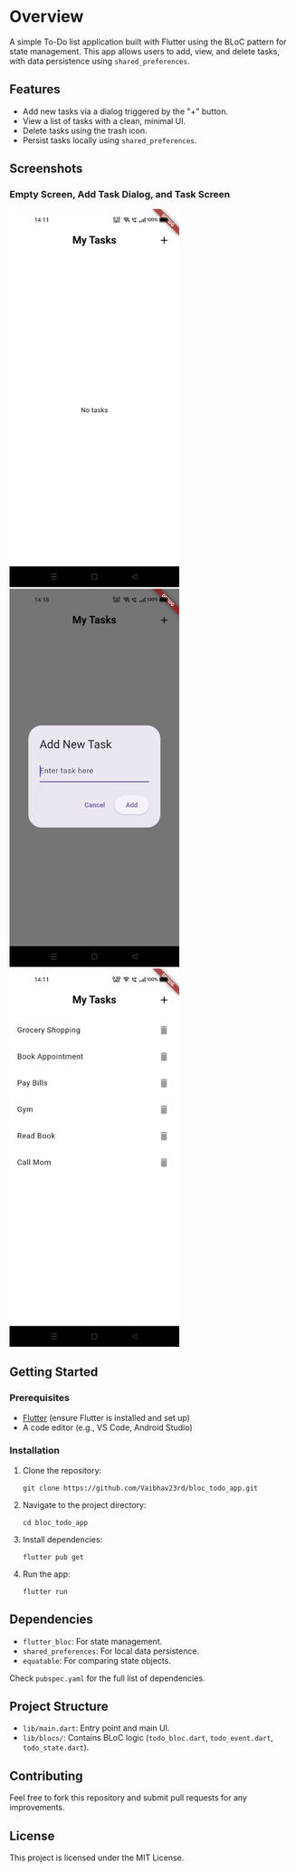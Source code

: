 # Overview

A simple To-Do list application built with Flutter using the BLoC pattern for state management. This app allows users to add, view, and delete tasks, with data persistence using `shared_preferences`.

## Features
- Add new tasks via a dialog triggered by the "+" button.
- View a list of tasks with a clean, minimal UI.
- Delete tasks using the trash icon.
- Persist tasks locally using `shared_preferences`.

## Screenshots

### Empty Screen, Add Task Dialog, and Task Screen
<img src="screenshots/empty_screen.jpg" alt="Empty Screen" width="300"/> <img src="screenshots/add_task.jpg" alt="Add Task Dialog" width="300"/> <img src="screenshots/task_screen.jpg" alt="Task Screen" width="300"/>

## Getting Started

### Prerequisites
- [Flutter](https://flutter.dev/docs/get-started/install) (ensure Flutter is installed and set up)
- A code editor (e.g., VS Code, Android Studio)

### Installation
1. Clone the repository:
   ```
   git clone https://github.com/Vaibhav23rd/bloc_todo_app.git
   ```
2. Navigate to the project directory:
   ```
   cd bloc_todo_app
   ```
3. Install dependencies:
   ```
   flutter pub get
   ```
4. Run the app:
   ```
   flutter run
   ```

## Dependencies
- `flutter_bloc`: For state management.
- `shared_preferences`: For local data persistence.
- `equatable`: For comparing state objects.

Check `pubspec.yaml` for the full list of dependencies.

## Project Structure
- `lib/main.dart`: Entry point and main UI.
- `lib/blocs/`: Contains BLoC logic (`todo_bloc.dart`, `todo_event.dart`, `todo_state.dart`).

## Contributing
Feel free to fork this repository and submit pull requests for any improvements.

## License
This project is licensed under the MIT License.
